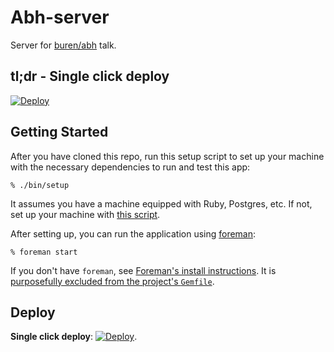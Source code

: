 # Abh-server

Server for [buren/abh](https://github.com/buren/abh) talk.


## tl;dr - Single click deploy

[![Deploy](https://www.herokucdn.com/deploy/button.png)](https://heroku.com/deploy)

## Getting Started

After you have cloned this repo, run this setup script to set up your machine
with the necessary dependencies to run and test this app:

    % ./bin/setup

It assumes you have a machine equipped with Ruby, Postgres, etc. If not, set up
your machine with [this script].

[this script]: https://github.com/thoughtbot/laptop

After setting up, you can run the application using [foreman]:

    % foreman start

If you don't have `foreman`, see [Foreman's install instructions][foreman]. It
is [purposefully excluded from the project's `Gemfile`][exclude].

[foreman]: https://github.com/ddollar/foreman
[exclude]: https://github.com/ddollar/foreman/pull/437#issuecomment-41110407

## Deploy

__Single click deploy__: [![Deploy](https://www.herokucdn.com/deploy/button.png)](https://heroku.com/deploy).

